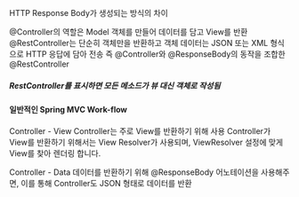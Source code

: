 HTTP Response Body가 생성되는 방식의 차이


@Controller의 역할은 Model 객체를 만들어 데이터를 담고 View를 반환
@RestController는 단순히 객체만을 반환하고 객체 데이터는 JSON 또는 XML 형식으로 HTTP 응답에 담아 전송
즉 @Controller와 @ResponseBody의 동작을 조합한 @RestController
##### RestController를 표시하면 모든 메소드가 뷰 대신 객체로 작성됨

#### 일반적인 Spring MVC Work-flow
Controller - View
Controller는 주로 View를 반환하기 위해 사용
Controller가 View를 반환하기 위해서는 View Resolver가 사용되며, ViewResolver 설정에 맞게 View를 찾아 렌더링 합니다.

Controller - Data
데이터를 반환하기 위해 @ResponseBody 어노테이션을 사용해주면, 이를 통해 Controller도 JSON 형태로 데이터를 반환


